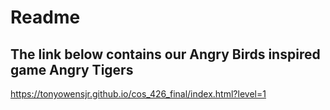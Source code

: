 # Readme
## The link below contains our Angry Birds inspired game Angry Tigers
https://tonyowensjr.github.io/cos_426_final/index.html?level=1
